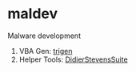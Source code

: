 # maldev
Malware development 

1. VBA Gen: [trigen](https://github.com/karttoon/trigen)
2. Helper Tools: [DidierStevensSuite](https://github.com/DidierStevens/DidierStevensSuite) 
